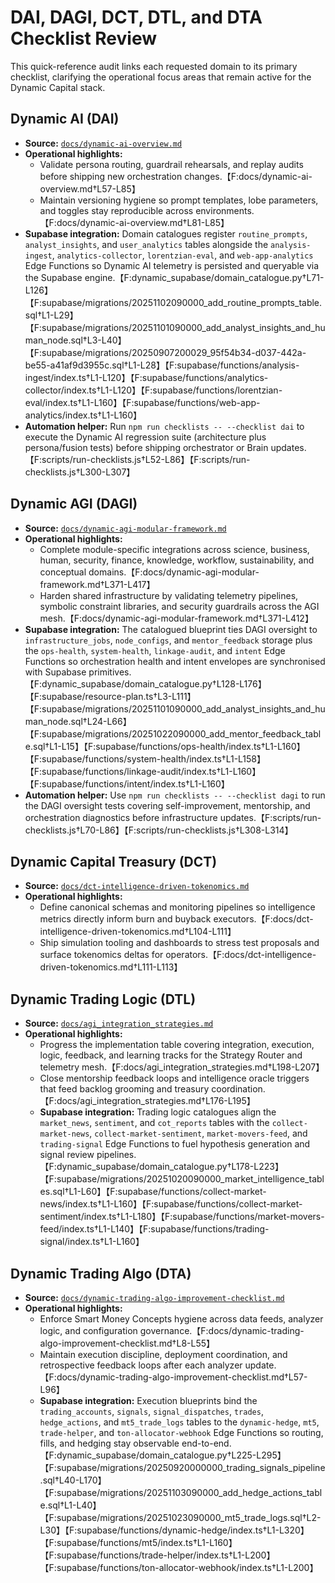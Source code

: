 # DAI, DAGI, DCT, DTL, and DTA Checklist Review

This quick-reference audit links each requested domain to its primary checklist,
clarifying the operational focus areas that remain active for the Dynamic
Capital stack.

## Dynamic AI (DAI)

- **Source:** [`docs/dynamic-ai-overview.md`](./dynamic-ai-overview.md)
- **Operational highlights:**
  - Validate persona routing, guardrail rehearsals, and replay audits before
    shipping new orchestration changes.【F:docs/dynamic-ai-overview.md†L57-L85】
  - Maintain versioning hygiene so prompt templates, lobe parameters, and
    toggles stay reproducible across
    environments.【F:docs/dynamic-ai-overview.md†L81-L85】
- **Supabase integration:** Domain catalogues register `routine_prompts`,
  `analyst_insights`, and `user_analytics` tables alongside the
  `analysis-ingest`, `analytics-collector`, `lorentzian-eval`, and
  `web-app-analytics` Edge Functions so Dynamic AI telemetry is persisted and
  queryable via the Supabase
  engine.【F:dynamic_supabase/domain_catalogue.py†L71-L126】【F:supabase/migrations/20251102090000_add_routine_prompts_table.sql†L1-L29】【F:supabase/migrations/20251101090000_add_analyst_insights_and_human_node.sql†L3-L40】【F:supabase/migrations/20250907200029_95f54b34-d037-442a-be55-a41af9d3955c.sql†L1-L28】【F:supabase/functions/analysis-ingest/index.ts†L1-L120】【F:supabase/functions/analytics-collector/index.ts†L1-L120】【F:supabase/functions/lorentzian-eval/index.ts†L1-L160】【F:supabase/functions/web-app-analytics/index.ts†L1-L160】
- **Automation helper:** Run `npm run checklists -- --checklist dai` to execute
  the Dynamic AI regression suite (architecture plus persona/fusion tests)
  before shipping orchestrator or Brain
  updates.【F:scripts/run-checklists.js†L52-L86】【F:scripts/run-checklists.js†L300-L307】

## Dynamic AGI (DAGI)

- **Source:**
  [`docs/dynamic-agi-modular-framework.md`](./dynamic-agi-modular-framework.md)
- **Operational highlights:**
  - Complete module-specific integrations across science, business, human,
    security, finance, knowledge, workflow, sustainability, and conceptual
    domains.【F:docs/dynamic-agi-modular-framework.md†L371-L417】
  - Harden shared infrastructure by validating telemetry pipelines, symbolic
    constraint libraries, and security guardrails across the AGI
    mesh.【F:docs/dynamic-agi-modular-framework.md†L371-L412】
- **Supabase integration:** The catalogued blueprint ties DAGI oversight to
  `infrastructure_jobs`, `node_configs`, and `mentor_feedback` storage plus the
  `ops-health`, `system-health`, `linkage-audit`, and `intent` Edge Functions so
  orchestration health and intent envelopes are synchronised with Supabase
  primitives.【F:dynamic_supabase/domain_catalogue.py†L128-L176】【F:supabase/resource-plan.ts†L3-L111】【F:supabase/migrations/20251101090000_add_analyst_insights_and_human_node.sql†L24-L66】【F:supabase/migrations/20251022090000_add_mentor_feedback_table.sql†L1-L15】【F:supabase/functions/ops-health/index.ts†L1-L160】【F:supabase/functions/system-health/index.ts†L1-L158】【F:supabase/functions/linkage-audit/index.ts†L1-L160】【F:supabase/functions/intent/index.ts†L1-L160】
- **Automation helper:** Use `npm run checklists -- --checklist dagi` to run the
  DAGI oversight tests covering self-improvement, mentorship, and orchestration
  diagnostics before infrastructure
  updates.【F:scripts/run-checklists.js†L70-L86】【F:scripts/run-checklists.js†L308-L314】

## Dynamic Capital Treasury (DCT)

- **Source:**
  [`docs/dct-intelligence-driven-tokenomics.md`](./dct-intelligence-driven-tokenomics.md)
- **Operational highlights:**
  - Define canonical schemas and monitoring pipelines so intelligence metrics
    directly inform burn and buyback
    executors.【F:docs/dct-intelligence-driven-tokenomics.md†L104-L111】
  - Ship simulation tooling and dashboards to stress test proposals and surface
    tokenomics deltas for
    operators.【F:docs/dct-intelligence-driven-tokenomics.md†L111-L113】

## Dynamic Trading Logic (DTL)

- **Source:**
  [`docs/agi_integration_strategies.md`](./agi_integration_strategies.md)
- **Operational highlights:**
  - Progress the implementation table covering integration, execution, logic,
    feedback, and learning tracks for the Strategy Router and telemetry
    mesh.【F:docs/agi_integration_strategies.md†L198-L207】
  - Close mentorship feedback loops and intelligence oracle triggers that feed
    backlog grooming and treasury
    coordination.【F:docs/agi_integration_strategies.md†L176-L195】
  - **Supabase integration:** Trading logic catalogues align the `market_news`,
    `sentiment`, and `cot_reports` tables with the `collect-market-news`,
    `collect-market-sentiment`, `market-movers-feed`, and `trading-signal` Edge
    Functions to fuel hypothesis generation and signal review
    pipelines.【F:dynamic_supabase/domain_catalogue.py†L178-L223】【F:supabase/migrations/20251020090000_market_intelligence_tables.sql†L1-L60】【F:supabase/functions/collect-market-news/index.ts†L1-L160】【F:supabase/functions/collect-market-sentiment/index.ts†L1-L180】【F:supabase/functions/market-movers-feed/index.ts†L1-L140】【F:supabase/functions/trading-signal/index.ts†L1-L160】

## Dynamic Trading Algo (DTA)

- **Source:**
  [`docs/dynamic-trading-algo-improvement-checklist.md`](./dynamic-trading-algo-improvement-checklist.md)
- **Operational highlights:**
  - Enforce Smart Money Concepts hygiene across data feeds, analyzer logic, and
    configuration
    governance.【F:docs/dynamic-trading-algo-improvement-checklist.md†L8-L55】
  - Maintain execution discipline, deployment coordination, and retrospective
    feedback loops after each analyzer
    update.【F:docs/dynamic-trading-algo-improvement-checklist.md†L57-L96】
  - **Supabase integration:** Execution blueprints bind the `trading_accounts`,
    `signals`, `signal_dispatches`, `trades`, `hedge_actions`, and
    `mt5_trade_logs` tables to the `dynamic-hedge`, `mt5`, `trade-helper`, and
    `ton-allocator-webhook` Edge Functions so routing, fills, and hedging stay
    observable
    end-to-end.【F:dynamic_supabase/domain_catalogue.py†L225-L295】【F:supabase/migrations/20250920000000_trading_signals_pipeline.sql†L40-L170】【F:supabase/migrations/20251103090000_add_hedge_actions_table.sql†L1-L40】【F:supabase/migrations/20251023090000_mt5_trade_logs.sql†L2-L30】【F:supabase/functions/dynamic-hedge/index.ts†L1-L320】【F:supabase/functions/mt5/index.ts†L1-L160】【F:supabase/functions/trade-helper/index.ts†L1-L200】【F:supabase/functions/ton-allocator-webhook/index.ts†L1-L200】

